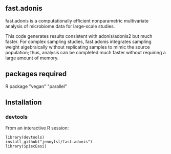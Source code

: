 ## fast.adonis
fast.adonis is a computationally efficient nonparametric multivariate analysis of microbiome data for large-scale studies.

This code generates results consistent with adonis/adonis2 but much faster. For complex sampling studies, fast.adonis integrates sampling weight algebraically without replicating samples to mimic the source population; thus, analysis can be completed much faster without requiring a large amount of memory.

## packages required
R package "vegan" "parallel"
## Installation ##


### devtools ###


From an interactive R session:

```{r, eval=FALSE}
library(devtools)
install_github("jennylsl/fast.adonis")
library(SpiecEasi)
```
